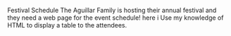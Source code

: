 Festival Schedule
The Aguillar Family is hosting their annual festival and they need a web page for the event schedule! here i Use my knowledge of HTML to display a table to the attendees.
